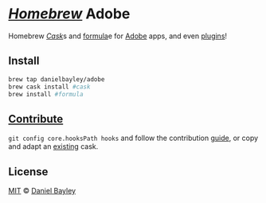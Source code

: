 _[Homebrew]_ Adobe
==================
Homebrew [_Cask_]s and [formula]e for [Adobe] apps, and even [plugins]!

Install
-------
~~~ sh
brew tap danielbayley/adobe
brew cask install #cask
brew install #formula
~~~

[Contribute][guide]
-------------------
`git config core.hooksPath hooks` and follow the contribution [guide], or copy and adapt an [existing] cask.

License
-------
[MIT] © [Daniel Bayley]

[MIT]:              LICENSE.md
[Daniel Bayley]:    https://github.com/danielbayley

[adobe]:            https://adobe.com
[plugins]:          https://exchange.adobe.com/addons

[homebrew]:         http://brew.sh
[formula]:          https://github.com/Homebrew/brew/blob/master/docs/Formula-Cookbook.md#formula-cookbook
[_cask_]:           http://caskroom.github.io

[guide]:            https://github.com/caskroom/homebrew-cask/blob/master/doc/development/adding_a_cask.md
[existing]:         Casks
